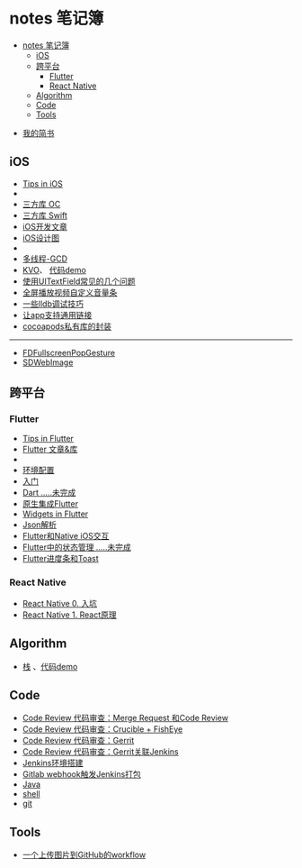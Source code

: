 # notes 笔记簿
- [notes 笔记簿](#notes-%E7%AC%94%E8%AE%B0%E7%B0%BF)
  - [iOS](#iOS)
  - [跨平台](#%E8%B7%A8%E5%B9%B3%E5%8F%B0)
    - [Flutter](#Flutter)
    - [React Native](#React-Native)
  - [Algorithm](#Algorithm)
  - [Code](#Code)
  - [Tools](#Tools)
  
+ [我的简书](https://www.jianshu.com/u/f75be2cdebe5)

## iOS 

+ [Tips in iOS](docs/ios/tips_in_ios.md)
+ 
+ [三方库 OC](docs/ios/third_party_library_OC.md)
+ [三方库 Swift](docs/ios/third_party_library_Swift.md)
+ [iOS开发文章](docs/ios/articles.md)
+ [iOS设计图](docs/ios/ios_design.md)
+ 
+ [多线程-GCD](docs/ios/multithreading_GCD.md)
+ [KVO](docs/ios/kvo.md)、 [代码demo](https://github.com/AllenSWB/notes/blob/master/code/UcarShareDemo/)
+ [使用UITextField常见的几个问题](docs/ios/problems_when_use_uitextfield.md)
+ [全屏播放视频自定义音量条](docs/ios/ucar_volume.md)
+ [一些lldb调试技巧](docs/ios/lldb.md)
+ [让app支持通用链接](docs/ios/universal_links.md)
+ [cocoapods私有库的封装](docs/ios/how_to_create_private_third_party_repo_cocoapods.md)
  
---

+ [FDFullscreenPopGesture](docs/ios/FDFullscreenPopGesture.md)
+ [SDWebImage](docs/ios/SDWebImage.md)

## 跨平台

### Flutter

  + [Tips in Flutter](docs/flutter/tips_in_flutter.md)
  + [Flutter 文章&库](docs/flutter/flutter_resources.md)
  + 
  + [环境配置](docs/flutter/setup_env.md)
  + [入门](docs/flutter/flutter_intro.md)
  + [Dart .....未完成](docs/flutter/dart.md)
  + [原生集成Flutter](docs/flutter/add_flutter_to_native.md)
  + [Widgets in Flutter](docs/flutter/widgets_in_flutter.md)
  + [Json解析](docs/flutter/json_parsing_in_flutter.md)
  + [Flutter和Native iOS交互](docs/flutter/flutter_native_communication.md)
  + [Flutter中的状态管理  .....未完成](docs/flutter/state_manage_in_flutter.md)
  + [Flutter进度条和Toast](docs/flutter/flutter_progresshud_toast.md)
  
### React Native

  + [React Native 0. 入坑](docs/reactnative/reactnative_tutorial_0.md)
  + [React Native 1. React原理](docs/reactnative/reactnative_tutorial_1.md)


## Algorithm

+ [栈](docs/algorithm/stack.md) 、[代码demo](https://github.com/AllenSWB/notes/tree/master/code/StackDemo)

## Code

+ [Code Review 代码审查：Merge Request 和Code Review](docs/CITools/mergerequest.md)
+ [Code Review 代码审查：Crucible + FishEye](docs/CITools/Crucible.md)
+ [Code Review 代码审查：Gerrit](docs/CITools/gerritinstall.md)
+ [Code Review 代码审查：Gerrit关联Jenkins](docs/CITools/Gerrit%20+%20Jenkins.md)
+ [Jenkins环境搭建](docs/CITools/Jenkins%E7%8E%AF%E5%A2%83%E6%90%AD%E5%BB%BA.md)
+ [Gitlab webhook触发Jenkins打包](docs/CITools/Gitlab_webhook.md)
+ [Java](docs/java_basic.md)
+ [shell](docs/shell.md)
+ [git](docs/git.md)

## Tools

+ [一个上传图片到GitHub的workflow](docs/applescript.md)
